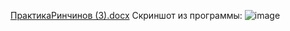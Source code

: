 [ПрактикаРинчинов (3).docx](https://github.com/user-attachments/files/20746340/3.docx)
Скриншот из программы:
![image](https://github.com/user-attachments/assets/23144072-550b-4aab-ae30-089159c308f2)
